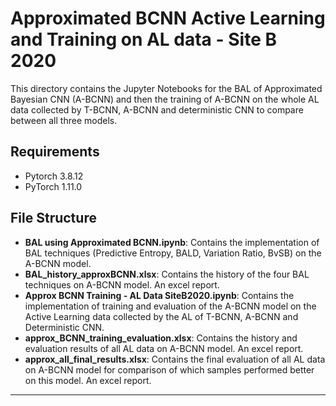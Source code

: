 # Approximated BCNN Active Learning and Training on AL data - Site B 2020 
This directory contains the Jupyter Notebooks for the BAL of Approximated Bayesian CNN (A-BCNN) and then the training of A-BCNN on the whole AL data collected by T-BCNN, A-BCNN and deterministic CNN to compare between all three models.

## Requirements

* Pytorch 3.8.12 
* PyTorch 1.11.0

## File Structure

* <b>BAL using Approximated BCNN.ipynb</b>: Contains the implementation of BAL techniques (Predictive Entropy, BALD, Variation Ratio, BvSB) on the A-BCNN model.
* <b>BAL_history_approxBCNN.xlsx</b>: Contains the history of the four BAL techniques on A-BCNN model. An excel report.
* <b>Approx BCNN Training - AL Data SiteB2020.ipynb</b>: Contains the implementation of training and evaluation of the A-BCNN model on the Active Learning data collected by the AL of T-BCNN, A-BCNN and Deterministic CNN.
* <b>approx_BCNN_training_evaluation.xlsx</b>: Contains the history and evaluation results of all AL data on A-BCNN model. An excel report.
* <b>approx_all_final_results.xlsx</b>: Contains the final evaluation of all AL data on A-BCNN model for comparison of which samples performed better on this model. An excel report.

<hr>
